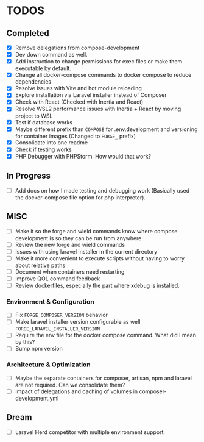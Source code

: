 # TODOS

## Completed

- [x] Remove delegations from compose-development
- [x] Dev down command as well.
- [x] Add instruction to change permissions for exec files or make them executable by default.
- [x] Change all docker-compose commands to docker compose to reduce dependencies
- [x] Resolve issues with Vite and hot module reloading
- [x] Explore installation via Laravel installer instead of Composer
- [x] Check with React (Checked with Inertia and React)
- [x] Resolve WSL2 performance issues with Inertia + React by moving project to WSL
- [x] Test if database works
- [x] Maybe different prefix than `COMPOSE` for .env.development and versioning for container images (Changed to `FORGE_` prefix)
- [x] Consolidate into one readme
- [x] Check if testing works
- [x] PHP Debugger with PHPStorm. How would that work?

## In Progress
- [ ] Add docs on how I made testing and debugging work (Basically used the docker-compose file option for php interpreter).

## MISC
- [ ] Make it so the forge and wield commands know where compose development is so they can be run from anywhere. 
- [ ] Review the new forge and wield commands
- [ ] Issues with using laravel installer in the current directory
- [ ] Make it more convenient to execute scripts without having to worry about relative paths
- [ ] Document when containers need restarting
- [ ] Improve QOL command feedback
- [ ] Review dockerfiles, especially the part where xdebug is installed.

### Environment & Configuration
- [ ] Fix `FORGE_COMPOSER_VERSION` behavior
- [ ] Make laravel installer version configurable as well `FORGE_LARAVEL_INSTALLER_VERSION`
- [ ] Require the env file for the docker compose command. What did I mean by this?
- [ ] Bump npm version

### Architecture & Optimization
- [ ] Maybe the separate containers for composer, artisan, npm and laravel are not required. Can we consolidate them?
- [ ] Impact of delegations and caching of volumes in composer-development.yml

## Dream
- [ ] Laravel Herd competitor with multiple environment support.